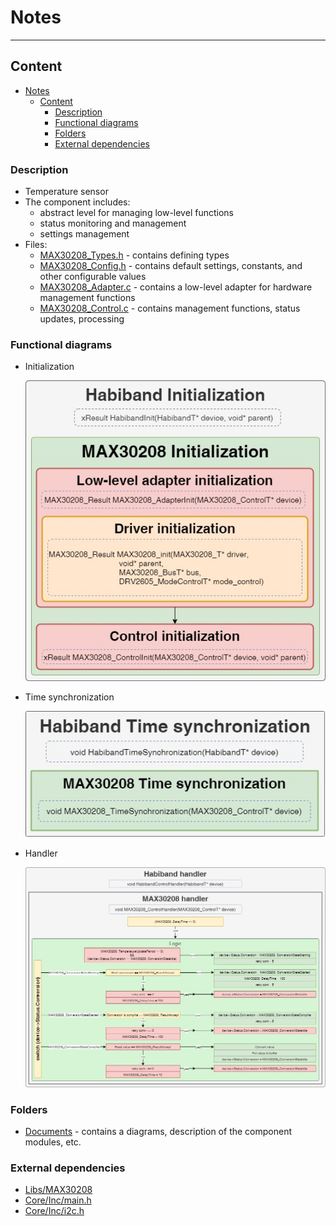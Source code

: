 # Notes
___
## Content
- [Notes](#notes)
  - [Content](#content)
    - [Description](#description)
    - [Functional diagrams](#functional-diagrams)
    - [Folders](#folders)
    - [External dependencies](#external-dependencies)

### Description
- Temperature sensor
- The component includes:
  - abstract level for managing low-level functions
  - status monitoring and management
  - settings management
- Files:
  - [MAX30208_Types.h](MAX30208_Types.h) - contains defining types
  - [MAX30208_Config.h](MAX30208_Config.h) - contains default settings, constants, and other configurable values
  - [MAX30208_Adapter.c](MAX30208_Adapter.c) - contains a low-level adapter for hardware management functions
  - [MAX30208_Control.c](MAX30208_Control.c) - contains management functions, status updates, processing

### Functional diagrams
- Initialization

  ![Initialization](Documents/functional_diagram-Initialization.jpg)

- Time synchronization

  ![Time synchronization](Documents/functional_diagram-TimeSynchronization.jpg)

- Handler

  ![Handler](Documents/functional_diagram-Handler.jpg)

### Folders
- [Documents](Documents) - contains a diagrams, description of the component modules, etc.

### External dependencies
- [Libs/MAX30208](/Libs/MAX30208)
- [Core/Inc/main.h](/Core/Inc/main.h)
- [Core/Inc/i2c.h](/Core/Inc/i2c.h)